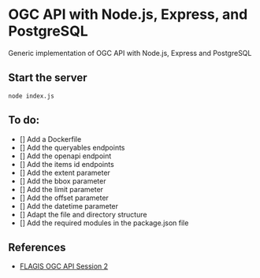 # OGC API with Node.js, Express, and PostgreSQL

Generic implementation of OGC API with Node.js, Express and PostgreSQL

## Start the server

`node index.js`

## To do:

- [] Add a Dockerfile
- [] Add the queryables endpoints
- [] Add the openapi endpoint
- [] Add the items id endpoints
- [] Add the extent parameter
- [] Add the bbox parameter
- [] Add the limit parameter
- [] Add the offset parameter
- [] Add the datetime parameter
- [] Adapt the file and directory structure
- [] Add the required modules in the package.json file
 



## References

- [FLAGIS OGC API Session 2](https://github.com/flagis/ogcapi_s2)
